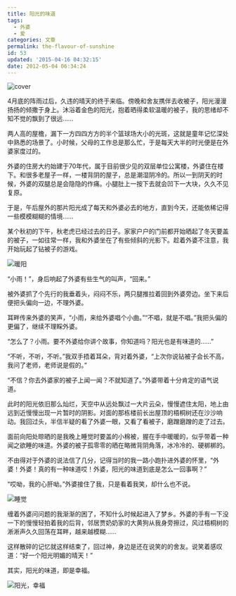 ```yaml
---
title: 阳光的味道
tags:
  - 外婆
  - 爱
categories: 文章
permalink: the-flavour-of-sunshine
id: 53
updated: '2015-04-16 04:32:15'
date: 2012-05-04 06:34:24
---
```


![cover](https://cat.yufan.me/cats/0141592Hv.jpg)

4月底的阵雨过后，久违的晴天的终于来临。傍晚和舍友携伴去收被子，阳光漫漫扬扬的倾撒于身上。沐浴着金色的阳光，抱着晒得柔软温暖的被子，我的思绪却不知不觉的飘到了很远……

两人高的屋檐，漏下一方四四方方的半个篮球场大小的光斑，这就是童年记忆深处中熟悉的场景了。小时候，父母的工作总是那么忙，于是每天大半的时光便是在外婆家度过的。

<!--more-->

外婆的住房大约始建于70年代，属于目前很少见的双层单位公寓楼，外婆住在楼下。和很多老屋子一样，一楼背阴的屋子，总是潮湿阴冷的。所以一到阴天的时候，外婆的双腿总是会隐隐的作痛。小腿肚上一按下去就会凹下一大块，久久不见复原。

于是，午后屋外的那片阳光成了每天和外婆必去的地方，直到今天，还能依稀记得一些模模糊糊的情境……

某个秋初的下午，秋老虎已经过去的日子。家家户户的门前都开始晒起了冬天要盖的被子，一如往常一样，我和外婆坐在了有些倾斜的光影下。趁着外婆不注意，我开始玩起了钻被子的游戏。

![暖阳](https://cat.yufan.me/cats/014159xqg.jpg)

“小雨！”，身后响起了外婆有些生气的叫声，“回来。”

被外婆抓了个先行的我垂着头，闷闷不乐，两只腿推拉着回到外婆旁边。坐下来后便把头偏向一边，不理外婆。

耳畔传来外婆的笑声，“小雨，来给外婆唱个小曲。”“不唱，就是不唱。”我把头偏的更偏了，继续不理睬外婆。

“怎么了？小雨。要不外婆给你讲个故事，你知道吗？阳光也是有味道的……”

“不听，不听，不听。”我双手捂着耳朵，背对着外婆，“上次你说钻被子会长不高，我问了老师，老师说是假的。”

“不信？你去外婆家的被子上闻一闻？不就知道了。”外婆带着十分肯定的语气说道。

 此时的阳光依旧那么灿烂，天空中从远处飘过一大片云朵，慢慢遮住太阳，地上由远到近慢慢出现一片暂时的阴影。对面的那栋楼前长出屋顶的梧桐树还在沙沙响动。我回过头，半信半疑的看了外婆一眼，又看了看被子，磨蹭磨蹭的走了过去。

面前向阳处晾晒的是我晚上睡觉时要盖的小棉被，握在手中暖暖的，似乎带着一种闻之欲睡的味道。外婆的被子孤零零的晒在略微背阴角落，冰冷冷的、硬梆梆的。

不由得对于外婆的说法信了几分，记得当时的我一路小跑扑进外婆的怀里，“外婆！外婆！真的有一种味道哎！外婆，阳光的味道到底是怎么一回事啊？”

“哎呦，我的心肝呦。”外婆接住了我，只是看着我笑，却什么也不说。

![睡觉](https://cat.yufan.me/cats/014205hKp.jpg)

缠着外婆问问题的我渐渐的困了，不知什么时候起进入了梦乡。外婆的手有一下没一下的慢慢轻拍着我的后背，邻居贾奶奶家的大黄狗从我身旁擦过，风过梧桐树的淅淅声久久回荡在耳畔，越来越模糊……

这样散碎的记忆就这样结束了，回过神，身边是还在说笑的的舍友。说笑着感叹道：“好一个阳光明媚的晴天！”

其实，阳光的味道，即是幸福。

![阳光，幸福](https://cat.yufan.me/cats/0142058Xy.jpg)

